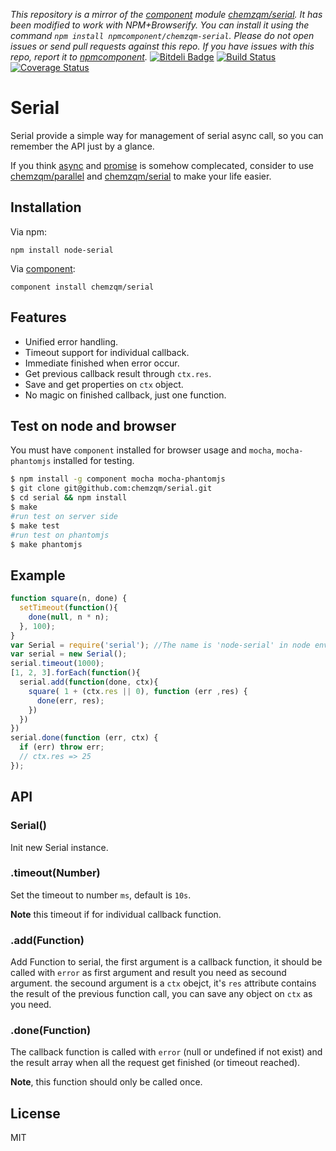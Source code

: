 *This repository is a mirror of the [component](http://component.io) module [chemzqm/serial](http://github.com/chemzqm/serial). It has been modified to work with NPM+Browserify. You can install it using the command `npm install npmcomponent/chemzqm-serial`. Please do not open issues or send pull requests against this repo. If you have issues with this repo, report it to [npmcomponent](https://github.com/airportyh/npmcomponent).*
[![Bitdeli Badge](https://d2weczhvl823v0.cloudfront.net/chemzqm/serial/trend.png)](https://bitdeli.com/free "Bitdeli Badge")
[![Build Status](https://secure.travis-ci.org/chemzqm/serial.png)](http://travis-ci.org/chemzqm/serial)
[![Coverage Status](https://coveralls.io/repos/chemzqm/serial/badge.png?branch=master)](https://coveralls.io/r/chemzqm/serial?branch=master)

# Serial

Serial provide a simple way for management of serial async call, so you can remember the API just by a glance.

If you think [async](https://github.com/caolan/async) and [promise](https://github.com/then/promise) is somehow complecated, consider to use [chemzqm/parallel](https://github.com/chemzqm/parallel) and [chemzqm/serial](https://github.com/chemzqm/serial) to make your life easier.

## Installation

Via npm:

    npm install node-serial

Via [component](https://github.com/component/component):

    component install chemzqm/serial

## Features

* Unified error handling.
* Timeout support for individual callback.
* Immediate finished when error occur.
* Get previous callback result through `ctx.res`.
* Save and get properties on `ctx` object.
* No magic on finished callback, just one function.

## Test on node and browser

You must have `component` installed for browser usage and `mocha`, `mocha-phantomjs` installed for testing.

``` bash
$ npm install -g component mocha mocha-phantomjs
$ git clone git@github.com:chemzqm/serial.git
$ cd serial && npm install
$ make
#run test on server side
$ make test
#run test on phantomjs
$ make phantomjs
```

## Example

``` js
function square(n, done) {
  setTimeout(function(){
    done(null, n * n);
  }, 100);
}
var Serial = require('serial'); //The name is 'node-serial' in node environment
var serial = new Serial();
serial.timeout(1000);
[1, 2, 3].forEach(function(){
  serial.add(function(done, ctx){
    square( 1 + (ctx.res || 0), function (err ,res) {
      done(err, res);
    })
  })
})
serial.done(function (err, ctx) {
  if (err) throw err;
  // ctx.res => 25
});
```

## API

### Serial()

Init new Serial instance.

### .timeout(Number)

Set the timeout to number `ms`, default is `10s`.

**Note** this timeout if for individual callback function.

### .add(Function)

Add Function to serial, the first argument is a callback function, it should be called with `error` as first argument and result you need as secound argument. the secound argument is a `ctx` obejct, it's `res` attribute contains the result of the previous function call, you can save any object on `ctx` as you need.

### .done(Function)

The callback function is called with `error` (null or undefined if not exist) and the result array when all the request get finished (or timeout reached).

**Note**, this function should only be called once.

## License

  MIT


